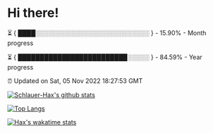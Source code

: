 # Hi there!

⏳ { ████░░░░░░░░░░░░░░░░░░░░░░░░░░ } - 15.90% - Month progress

⏳ { █████████████████████████░░░░░ } - 84.59% - Year progress

⏰ Updated on Sat, 05 Nov 2022 18:27:53 GMT


[![Schlauer-Hax's github stats](https://github-readme-stats.vercel.app/api?username=Schlauer-Hax&show_icons=true&theme=dark&count_private=true)](https://github.com/Schlauer-Hax)


[![Top Langs](https://github-readme-stats.vercel.app/api/top-langs/?username=Schlauer-Hax&layout=compact&theme=dark)](https://github.com/Schlauer-Hax?tab=repositories)


[![Hax's wakatime stats](https://github-readme-stats.vercel.app/api/wakatime?username=Hax&theme=dark)](https://wakatime.com/@Hax)

